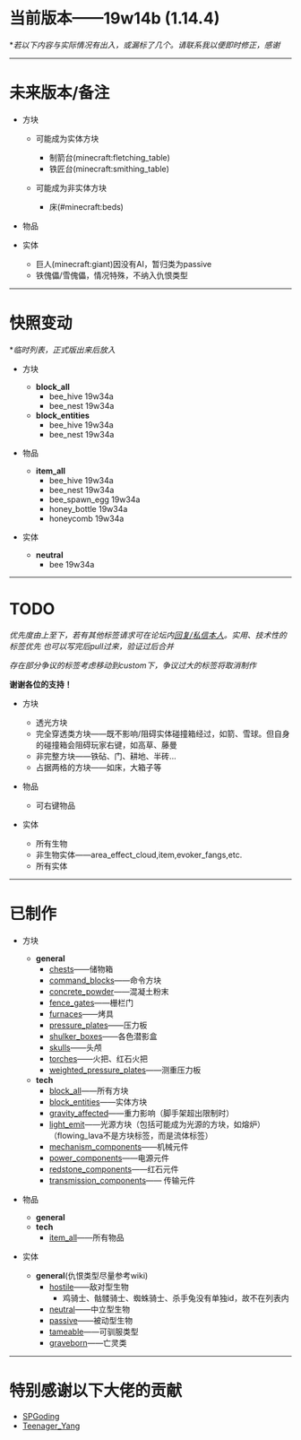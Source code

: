 # 当前版本——19w14b (1.14.4)
**若以下内容与实际情况有出入，或漏标了几个。请联系我以便即时修正，感谢*

***


# 未来版本/备注


- 方块
    - 可能成为实体方块
        - 制箭台(minecraft:fletching_table)
        - 铁匠台(minecraft:smithing_table)

    - 可能成为非实体方块
        - 床(#minecraft:beds)


- 物品


- 实体
	- 巨人(minecraft:giant)因没有AI，暂归类为passive
	- 铁傀儡/雪傀儡，情况特殊，不纳入仇恨类型


***


# 快照变动
**临时列表，正式版出来后放入*

- 方块
	- **block_all**
		- bee_hive	19w34a
		- bee_nest	19w34a
	- **block_entities**
		- bee_hive  19w34a
		- bee_nest  19w34a


- 物品
	- **item_all**
		- bee_hive	19w34a
		- bee_nest	19w34a
		- bee_spawn_egg	19w34a
		- honey_bottle	19w34a
		- honeycomb	19w34a


- 实体
	- **neutral**
		- bee	19w34a


***


# TODO
*优先度由上至下，若有其他标签请求可在论坛内[回复/私信本人](https://www.mcbbs.net/?725858)。实用、技术性的标签优先
也可以写完后pull过来，验证过后合并*

*存在部分争议的标签考虑移动到custom下，争议过大的标签将取消制作*

**谢谢各位的支持！**


- 方块
    - 透光方块
    - 完全穿透类方块——既不影响/阻碍实体碰撞箱经过，如箭、雪球。但自身的碰撞箱会阻碍玩家右键，如高草、藤曼
    - 非完整方块——铁砧、门、耕地、半砖...
    - 占据两格的方块——如床，大箱子等


- 物品
    - 可右键物品


- 实体
	- 所有生物
	- 非生物实体——area_effect_cloud,item,evoker_fangs,etc.
	- 所有实体


***


# 已制作

- 方块
    - **general**
        - [chests](https://raw.githubusercontent.com/ououn/minecraft/master/UIN/data/uin/tags/blocks/general/chests.json)——储物箱
        - [command_blocks](https://raw.githubusercontent.com/ououn/minecraft/master/UIN/data/uin/tags/blocks/general/command_blocks.json)——命令方块
        - [concrete_powder](https://raw.githubusercontent.com/ououn/minecraft/master/UIN/data/uin/tags/blocks/general/concrete_powder.json)——混凝土粉末
        - [fence_gates](https://raw.githubusercontent.com/ououn/minecraft/master/UIN/data/uin/tags/blocks/general/fence_gates.json)——栅栏门
        - [furnaces](https://raw.githubusercontent.com/ououn/minecraft/master/UIN/data/uin/tags/blocks/general/furnaces.json)——烤具
        - [pressure_plates](https://raw.githubusercontent.com/ououn/minecraft/master/UIN/data/uin/tags/blocks/general/pressure_plates.json)——压力板
        - [shulker_boxes](https://raw.githubusercontent.com/ououn/minecraft/master/UIN/data/uin/tags/blocks/general/shulker_boxes.json)——各色潜影盒
        - [skulls](https://raw.githubusercontent.com/ououn/minecraft/master/UIN/data/uin/tags/blocks/general/skulls.json)——头颅
        - [torches](https://raw.githubusercontent.com/ououn/minecraft/master/UIN/data/uin/tags/blocks/general/torches.json)——火把、红石火把
        - [weighted_pressure_plates](https://raw.githubusercontent.com/ououn/minecraft/master/UIN/data/uin/tags/blocks/general/weighted_pressure_plates.json)——测重压力板
    - **tech**
		- [block_all](https://raw.githubusercontent.com/ououn/minecraft/master/UIN/data/uin/tags/blocks/tech/block_all.json)——所有方块
        - [block_entities](https://raw.githubusercontent.com/ououn/minecraft/master/UIN/data/uin/tags/blocks/tech/block_entities.json)——实体方块
        - [gravity_affected](https://raw.githubusercontent.com/ououn/minecraft/master/UIN/data/uin/tags/blocks/tech/gravity_affected.json)——重力影响（脚手架超出限制时）
        - [light_emit](https://raw.githubusercontent.com/ououn/minecraft/master/UIN/data/uin/tags/blocks/tech/light_emit.json)——光源方块（包括可能成为光源的方块，如熔炉）（flowing_lava不是方块标签，而是流体标签）
        - [mechanism_components](https://raw.githubusercontent.com/ououn/minecraft/master/UIN/data/uin/tags/blocks/tech/mechanism_components.json)——机械元件
        - [power_components](https://raw.githubusercontent.com/ououn/minecraft/master/UIN/data/uin/tags/blocks/tech/power_components.json)——电源元件
        - [redstone_components](https://raw.githubusercontent.com/ououn/minecraft/master/UIN/data/uin/tags/blocks/tech/redstone_components.json)——红石元件
        - [transmission_components](https://raw.githubusercontent.com/ououn/minecraft/master/UIN/data/uin/tags/blocks/tech/transmission_components.json)——	传输元件


- 物品
	- **general**
	- **tech**
		- [item_all](https://raw.githubusercontent.com/ououn/minecraft/master/UIN/data/uin/tags/items/tech/item_all.json)——所有物品


- 实体
	- **general**(仇恨类型尽量参考wiki)
		- [hostile](https://raw.githubusercontent.com/ououn/minecraft/master/UIN/data/uin/tags/entity_types/general/hostile.json)——敌对型生物
			- 鸡骑士、骷髅骑士、蜘蛛骑士、杀手兔没有单独id，故不在列表内
		- [neutral](https://raw.githubusercontent.com/ououn/minecraft/master/UIN/data/uin/tags/entity_types/general/neutral.json)——中立型生物
		- [passive](https://raw.githubusercontent.com/ououn/minecraft/master/UIN/data/uin/tags/entity_types/general/passive.json)——被动型生物
		- [tameable](https://raw.githubusercontent.com/ououn/minecraft/master/UIN/data/uin/tags/entity_types/general/tameable.json)——可驯服类型
		- [graveborn](https://raw.githubusercontent.com/ououn/minecraft/master/UIN/data/uin/tags/entity_types/general/graveborn.json)——亡灵类


***
# 特别感谢以下大佬的贡献
- [SPGoding](https://www.mcbbs.net/?2444378)
- [Teenager_Yang](https://www.mcbbs.net/?2337994)
